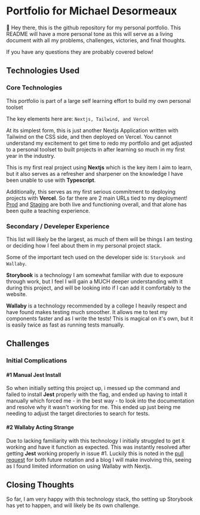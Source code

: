 # Portfolio for Michael Desormeaux

👋 Hey there, this is the github repository for my personal portfolio. This README will have a more personal tone as this will serve as a living document with all my problems, challenges, victories, and final thoughts.

If you have any questions they are probably covered below!

## Technologies Used

### Core Technologies

This portfolio is part of a large self learning effort to build my own personal toolset

The key elements here are: `Nextjs, Tailwind, and Vercel`

At its simplest form, this is just another Nextjs Application written with Tailwind on the CSS side, and then deployed on Vercel. You cannot understand my excitement to get time to redo my portfolio and get adjusted to a personal toolset to built projects in after learning so much in my first year in the industry. 

This is my first real project using **Nextjs** which is the key item I aim to learn, but it also serves as a refresher and sharpener on the knowledge I have been unable to use with **Typescript**. 

Additionally, this serves as my first serious commitment to deploying projects with **Vercel**. So far there are 2 main URLs tied to my deployment! [Prod](https://mdesormeaux.dev/) and [Staging](https://staging.mdesormeaux.dev) are both live and functioning overall, and that alone has been quite a teaching experience.

### Secondary / Develeper Experience

This list will likely be the largest, as much of them will be things I am testing or deciding how I feel about them in my personal project stack.

Some of the important tech used on the developer side is: `Storybook and Wallaby`.

**Storybook** is a technology I am somewhat familiar with due to exposure through work, but I feel I will gain a MUCH deeper understanding with it during this project, and will be looking into if I can add it comfortably to the website.

**Wallaby** is a technology recommended by a college I heavily respect and have found makes testing much smoother. It allows me to test my components faster and as I write the tests! This is magical on it's own, but it is easily twice as fast as running tests manually.

## Challenges

### Initial Complications

#### #1 Manual Jest Install

So when initially setting this project up, i messed up the command and failed to install **Jest** properly with the flag, and ended up having to intall it manually which forced me - in the best way -  to look into the documentation and resolve why it wasn't working for me. This ended up just being me needing to adjust the target directories to search for tests.

#### #2 Wallaby Acting Strange

Due to lacking familiarity with this technology I initially struggled to get it working and have it function as expected. This was instantly resolved after getting **Jest** working properly in issue #1. Luckily this is noted in the [pull request](https://github.com/M-Desormeaux/next-portfolio/pull/5) for both future notation and a blog I will make involving this, seeing as I found limited information on using Wallaby with Nextjs.

## Closing Thoughts

So far, I am very happy with this technology stack, tho setting up Storybook has yet to happen, and will likely be its own challenge.